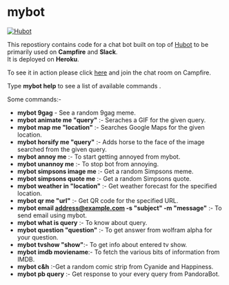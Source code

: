 # mybot

[![Hubot](https://hubot.github.com/assets/images/layout/hubot-avatar@2x.png)](https://hubot.github.com)  

This repostiory contains code for a chat bot built on top of [Hubot](https://hubot.github.com/) to be primarily used on __Campfire__ and __Slack__.    
It is deployed on __Heroku__.  

To see it in action please click [here](https://bitspilani8.campfirenow.com/ff6d5) and join the chat room on Campfire.  

Type __mybot help__ to see a list of available commands .

Some commands:-  
*	__mybot 9gag__ - See a random 9gag meme.  
*  	__mybot animate me "query"__ :- Seraches a GIF for the given query.  
*  	__mybot map me "location"__ :- Searches Google Maps for the given location.  
*  	__mybot horsify me "query"__ :- Adds horse to the face of the image searched from the given query.  
*  	__mybot annoy me__ :- To start getting annoyed from mybot.  
*  	__mybot unannoy me__ :- To stop bot from annoying.  
*  	__mybot simpsons image me__ :- Get a random Simpsons meme.  
*  	__mybot simpsons quote me__ :- Get a random Simpsons quote.  
*  	__mybot weather in "location"__ :- Get weather forecast for the specified location.  
* 	__mybot qr me "url"__ :- Get QR code for the specified URL.  
* 	__mybot email <address@example.com> -s "subject" -m "message"__ :- To send email using mybot.  
* 	__mybot what is query__ :- To know about query.  
* 	__mybot question "question"__ :- To get answer from wolfram alpha for your question.  
* 	__mybot tvshow "show"__:- To get info about entered tv show.  
* 	__mybot imdb moviename__:- To fetch the various bits of information from IMDB.  
* 	__mybot c&h__ :-Get a random comic strip from Cyanide and Happiness.  
* 	__mybot pb query__ :- Get response to your every query from PandoraBot.
